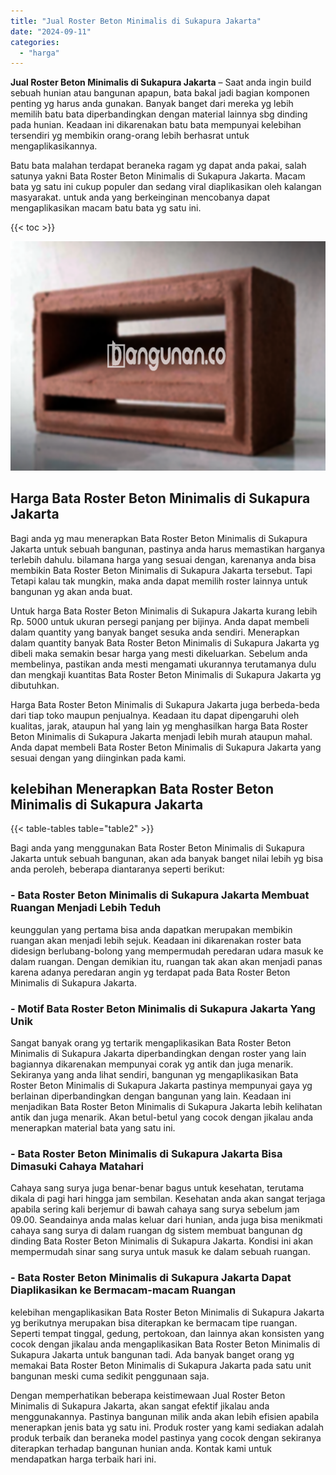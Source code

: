 ```yaml
---
title: "Jual Roster Beton Minimalis di Sukapura Jakarta"
date: "2024-09-11"
categories: 
  - "harga"
---
```


**Jual Roster Beton Minimalis di Sukapura Jakarta** – Saat anda ingin build sebuah hunian atau bangunan apapun, bata bakal jadi bagian komponen penting yg harus anda gunakan. Banyak banget dari mereka yg lebih memilih batu bata diperbandingkan dengan material lainnya sbg dinding pada hunian. Keadaan ini dikarenakan batu bata mempunyai kelebihan tersendiri yg membikin orang-orang lebih berhasrat untuk mengaplikasikannya.

Batu bata malahan terdapat beraneka ragam yg dapat anda pakai, salah satunya yakni Bata Roster Beton Minimalis di Sukapura Jakarta. Macam bata yg satu ini cukup populer dan sedang viral diaplikasikan oleh kalangan masyarakat. untuk anda yang berkeinginan mencobanya dapat mengaplikasikan macam batu bata yg satu ini.

{{< toc >}}

![Jual Roster Beton Minimalis di Sukapura Jakarta](/images/bata-roster-minimalis-39.png)

## Harga Bata Roster Beton Minimalis di Sukapura Jakarta

Bagi anda yg mau menerapkan Bata Roster Beton Minimalis di Sukapura Jakarta untuk sebuah bangunan, pastinya anda harus memastikan harganya terlebih dahulu. bilamana harga yang sesuai dengan, karenanya anda bisa membikin Bata Roster Beton Minimalis di Sukapura Jakarta tersebut. Tapi Tetapi kalau tak mungkin, maka anda dapat memilih roster lainnya untuk bangunan yg akan anda buat.

Untuk harga Bata Roster Beton Minimalis di Sukapura Jakarta kurang lebih Rp. 5000 untuk ukuran persegi panjang per bijinya. Anda dapat membeli dalam quantity yang banyak banget sesuka anda sendiri. Menerapkan dalam quantity banyak Bata Roster Beton Minimalis di Sukapura Jakarta yg dibeli maka semakin besar harga yang mesti dikeluarkan. Sebelum anda membelinya, pastikan anda mesti mengamati ukurannya terutamanya dulu dan mengkaji kuantitas Bata Roster Beton Minimalis di Sukapura Jakarta yg dibutuhkan.

Harga Bata Roster Beton Minimalis di Sukapura Jakarta juga berbeda-beda dari tiap toko maupun penjualnya. Keadaan itu dapat dipengaruhi oleh kualitas, jarak, ataupun hal yang lain yg menghasilkan harga Bata Roster Beton Minimalis di Sukapura Jakarta menjadi lebih murah ataupun mahal. Anda dapat membeli Bata Roster Beton Minimalis di Sukapura Jakarta yang sesuai dengan yang diinginkan pada kami.

## kelebihan Menerapkan Bata Roster Beton Minimalis di Sukapura Jakarta

{{< table-tables table="table2" >}}

Bagi anda yang menggunakan Bata Roster Beton Minimalis di Sukapura Jakarta untuk sebuah bangunan, akan ada banyak banget nilai lebih yg bisa anda peroleh, beberapa diantaranya seperti berikut:

### \- Bata Roster Beton Minimalis di Sukapura Jakarta Membuat Ruangan Menjadi Lebih Teduh

keunggulan yang pertama bisa anda dapatkan merupakan membikin ruangan akan menjadi lebih sejuk. Keadaan ini dikarenakan roster bata didesign berlubang-bolong yang mempermudah peredaran udara masuk ke dalam ruangan. Dengan demikian itu, ruangan tak akan akan menjadi panas karena adanya peredaran angin yg terdapat pada Bata Roster Beton Minimalis di Sukapura Jakarta.

### \- Motif Bata Roster Beton Minimalis di Sukapura Jakarta Yang Unik

Sangat banyak orang yg tertarik mengaplikasikan Bata Roster Beton Minimalis di Sukapura Jakarta diperbandingkan dengan roster yang lain bagiannya dikarenakan mempunyai corak yg antik dan juga menarik. Sekiranya yang anda lihat sendiri, bangunan yg mengaplikasikan Bata Roster Beton Minimalis di Sukapura Jakarta pastinya mempunyai gaya yg berlainan diperbandingkan dengan bangunan yang lain. Keadaan ini menjadikan Bata Roster Beton Minimalis di Sukapura Jakarta lebih kelihatan antik dan juga menarik. Akan betul-betul yang cocok dengan jikalau anda menerapkan material bata yang satu ini.

### \- Bata Roster Beton Minimalis di Sukapura Jakarta Bisa Dimasuki Cahaya Matahari

Cahaya sang surya juga benar-benar bagus untuk kesehatan, terutama dikala di pagi hari hingga jam sembilan. Kesehatan anda akan sangat terjaga apabila sering kali berjemur di bawah cahaya sang surya sebelum jam 09.00. Seandainya anda malas keluar dari hunian, anda juga bisa menikmati cahaya sang surya di dalam ruangan dg sistem membuat bangunan dg dinding Bata Roster Beton Minimalis di Sukapura Jakarta. Kondisi ini akan mempermudah sinar sang surya untuk masuk ke dalam sebuah ruangan.

### \- Bata Roster Beton Minimalis di Sukapura Jakarta Dapat Diaplikasikan ke Bermacam-macam Ruangan

kelebihan mengaplikasikan Bata Roster Beton Minimalis di Sukapura Jakarta yg berikutnya merupakan bisa diterapkan ke bermacam tipe ruangan. Seperti tempat tinggal, gedung, pertokoan, dan lainnya akan konsisten yang cocok dengan jikalau anda mengaplikasikan Bata Roster Beton Minimalis di Sukapura Jakarta untuk bangunan tadi. Ada banyak banget orang yg memakai Bata Roster Beton Minimalis di Sukapura Jakarta pada satu unit bangunan meski cuma sedikit penggunaan saja.

Dengan memperhatikan beberapa keistimewaan Jual Roster Beton Minimalis di Sukapura Jakarta, akan sangat efektif jikalau anda menggunakannya. Pastinya bangunan milik anda akan lebih efisien apabila menerapkan jenis bata yg satu ini. Produk roster yang kami sediakan adalah produk terbaik dan beraneka model pastinya yang cocok dengan sekiranya diterapkan terhadap bangunan hunian anda. Kontak kami untuk mendapatkan harga terbaik hari ini.
